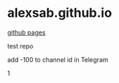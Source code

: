 # alexsab.github.io
[github pages](https://alexsab.github.io)

test repo

add -100 to channel id in Telegram

1